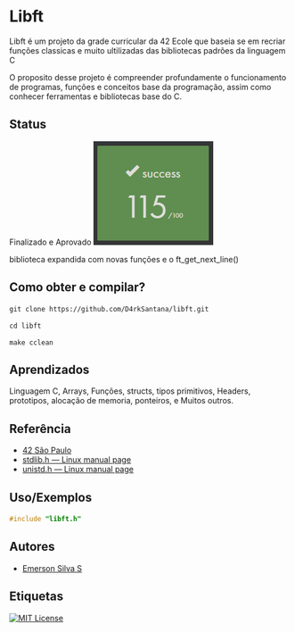 
# Libft

Libft é um projeto da grade curricular da 42 Ecole que baseia se em recriar funções classicas e muito ultilizadas das bibliotecas padrões da linguagem C

O proposito desse projeto é compreender profundamente o funcionamento de programas, funções e conceitos base da programação, assim como conhecer ferramentas e bibliotecas base do C.


## Status

Finalizado e Aprovado
![aprovado 115/100](docs/libft_check.PNG)

biblioteca expandida com novas funções e o ft_get_next_line()

## Como obter e compilar?
```
git clone https://github.com/D4rkSantana/libft.git
```
```
cd libft
```
```
make cclean
```
## Aprendizados

Linguagem C, Arrays, Funções, structs, tipos primitivos, Headers, prototipos, alocação de memoria, ponteiros, e Muitos outros.


## Referência

 - [42 São Paulo](https://www.42sp.org.br/)
 - [stdlib.h — Linux manual page](https://man7.org/linux/man-pages/man0/stdlib.h.0p.html)
 - [unistd.h — Linux manual page](https://man7.org/linux/man-pages/man0/unistd.h.0p.html)


## Uso/Exemplos

```c
#include "libft.h"

```


## Autores

- [Emerson Silva S](https://github.com/D4rkSantana)


## Etiquetas

[![MIT License](https://img.shields.io/badge/License-MIT-green.svg)](https://choosealicense.com/licenses/mit/)

